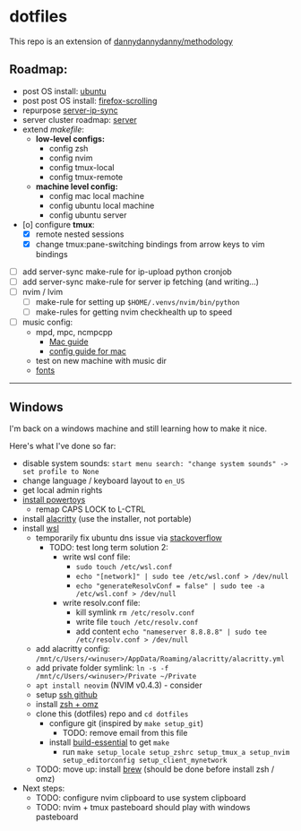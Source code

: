 # dotfiles

This repo is an extension of [dannydannydanny/methodology](https://github.com/DannyDannyDanny/methodology/)

## Roadmap:

* post OS install: [ubuntu](ubuntu.md)
* post post OS install: [firefox-scrolling](firefox-scrolling.md)
* repurpose [server-ip-sync](server-ip-sync.md)
* server cluster roadmap: [server](server.md)
* extend *makefile*:
  * **low-level configs:**
    * config zsh
    * config nvim
    * config tmux-local
    * config tmux-remote
  * **machine level config:**
    * config mac local machine
    * config ubuntu local machine
    * config ubuntu server
* [o] configure **tmux**:
  * [X] remote nested sessions
  * [X] change tmux:pane-switching bindings from arrow keys to vim bindings
* [ ] add server-sync make-rule for ip-upload python cronjob
* [ ] add server-sync make-rule for server ip fetching (and writing...)
* [ ] nvim / lvim
  * [ ] make-rule for setting up `$HOME/.venvs/nvim/bin/python`
  * [ ] make-rules for getting nvim checkhealth up to speed
* [ ] music config:
  * mpd, mpc, ncmpcpp
    * [Mac guide](https://killtheyak.com/install-mpd-mpc-ncmpcpp/)
    * [config guide for mac](https://computingforgeeks.com/install-configure-mpd-ncmpcpp-macos/)
  * test on new machine with music dir
  * [fonts](https://www.programmingfonts.org/)

***

## Windows

I'm back on a windows machine and still learning how to make it nice.

Here's what I've done so far:

* disable system sounds: `start menu search: "change system sounds" -> set profile to None`
* change language / keyboard layout to `en_US`
* get local admin rights
* [install powertoys](https://docs.microsoft.com/en-us/windows/powertoys/install#install-with-windows-executable-file-via-github)
  * remap CAPS LOCK to L-CTRL
* install [alacritty](https://alacritty.org/) (use the installer, not portable)
* install [wsl](https://docs.microsoft.com/en-us/windows/wsl/install#install-wsl-command)
  * temporarily fix ubuntu dns issue via [stackoverflow](https://askubuntu.com/questions/91543/apt-get-update-fails-to-fetch-files-temporary-failure-resolving-error/91595#comment1911934_91595)
    * TODO: test long term solution 2:
      * write wsl conf file:
        * `sudo touch /etc/wsl.conf`
        * `echo "[network]" | sudo tee /etc/wsl.conf > /dev/null`
        * `echo "generateResolvConf = false" | sudo tee -a /etc/wsl.conf > /dev/null`
      * write resolv.conf file:
        * kill symlink `rm /etc/resolv.conf`
        * write file `touch /etc/resolv.conf`
        * add content `echo "nameserver 8.8.8.8" | sudo tee /etc/resolv.conf > /dev/null`
  * add alacritty config: `/mnt/c/Users/<winuser>/AppData/Roaming/alacritty/alacritty.yml`
  * add private folder symlink: `ln -s -f /mnt/c/Users/<winuser>/Private ~/Private`
  * `apt install neovim` (NVIM v0.4.3) - consider
  * setup [ssh github](ubuntu.md#setup-ssh-key-for-github)
  * install [zsh + omz](ubuntu.md#apt-package)
  * clone this (dotfiles) repo and `cd dotfiles`
    * configure git (inspired by `make setup_git`)
      * TODO: remove email from this file
    * install [build-essential](https://askubuntu.com/a/753113/882709) to get `make`
      * run `make setup_locale setup_zshrc setup_tmux_a setup_nvim setup_editorconfig setup_client_mynetwork`
  * TODO: move up: install [brew](ubuntu#brew) (should be done before install zsh / omz)
* Next steps:
  * TODO: configure nvim clipboard to use system clipboard
  * TODO: nvim + tmux pasteboard should play with windows pasteboard
